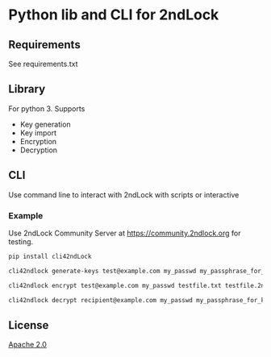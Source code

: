 # Python lib and CLI for 2ndLock

## Requirements
See requirements.txt

## Library
For python 3. Supports 
  * Key generation
  * Key import
  * Encryption
  * Decryption

## CLI
Use command line to interact with 2ndLock with scripts or interactive

### Example
Use 2ndLock Community Server at https://community.2ndlock.org for testing.

```bash
pip install cli42ndLock

cli42ndlock generate-keys test@example.com my_passwd my_passphrase_for_key my_private_key.pem

cli42ndlock encrypt test@example.com my_passwd testfile.txt testfile.2ndlock recipient@example.com

cli42ndlock decrypt recipient@example.com my_passwd my_passphrase_for_key testfile.2ndlock testfile.new my_private_key.pem 
```

## License
[Apache 2.0](http://www.apache.org/licenses/LICENSE-2.0)
